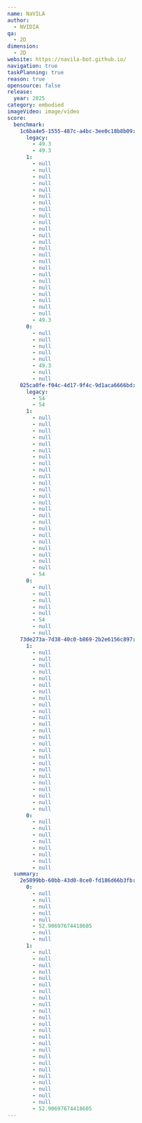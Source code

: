 ```yaml
---
name: NaVILA
author:
  - NVIDIA
qa:
  - 2D
dimension:
  - 2D
website: https://navila-bot.github.io/
navigation: true
taskPlanning: true
reason: true
opensource: false
release:
  year: 2025
category: embodied
imageVideo: image/video
score:
  benchmark:
    1c6ba4e5-1555-487c-a4bc-3ee0c18b8b09:
      legacy:
        - 49.3
        - 49.3
      1:
        - null
        - null
        - null
        - null
        - null
        - null
        - null
        - null
        - null
        - null
        - null
        - null
        - null
        - null
        - null
        - null
        - null
        - null
        - null
        - null
        - null
        - null
        - null
        - null
        - 49.3
      0:
        - null
        - null
        - null
        - null
        - null
        - 49.3
        - null
        - null
    025ca0fe-f04c-4d17-9f4c-9d1aca6666bd:
      legacy:
        - 54
        - 54
      1:
        - null
        - null
        - null
        - null
        - null
        - null
        - null
        - null
        - null
        - null
        - null
        - null
        - null
        - null
        - null
        - null
        - null
        - null
        - null
        - null
        - null
        - null
        - null
        - null
        - 54
      0:
        - null
        - null
        - null
        - null
        - null
        - 54
        - null
        - null
    73de273a-7d38-40c0-b869-2b2e6156c897:
      1:
        - null
        - null
        - null
        - null
        - null
        - null
        - null
        - null
        - null
        - null
        - null
        - null
        - null
        - null
        - null
        - null
        - null
        - null
        - null
        - null
        - null
        - null
        - null
        - null
        - null
      0:
        - null
        - null
        - null
        - null
        - null
        - null
        - null
        - null
  summary:
    2e5899bb-60bb-43d0-8ce0-fd186d66b3fb:
      0:
        - null
        - null
        - null
        - null
        - null
        - 52.90697674418605
        - null
        - null
      1:
        - null
        - null
        - null
        - null
        - null
        - null
        - null
        - null
        - null
        - null
        - null
        - null
        - null
        - null
        - null
        - null
        - null
        - null
        - null
        - null
        - null
        - null
        - null
        - null
        - 52.90697674418605
---
```

